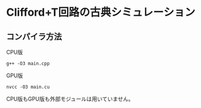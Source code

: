 # Clifford+T回路の古典シミュレーション

## コンパイラ方法  
CPU版
```
g++ -O3 main.cpp
```

GPU版
```
nvcc -O3 main.cu
```
CPU版もGPU版も外部モジュールは用いていません。
